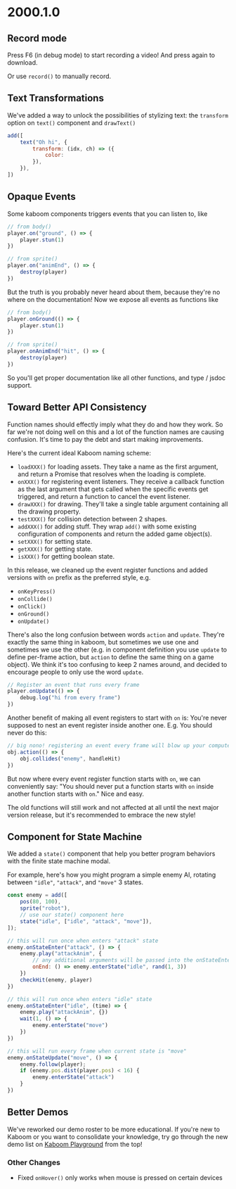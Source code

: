 # 2000.1.0

## Record mode

Press F6 (in debug mode) to start recording a video! And press again to download.

Or use `record()` to manually record.

## Text Transformations

We've added a way to unlock the possibilities of stylizing text: the `transform` option on `text()` component and `drawText()`

```js
add([
	text("Oh hi", {
		transform: (idx, ch) => ({
			color:
		}),
	}),
])
```

## Opaque Events

Some kaboom components triggers events that you can listen to, like

```js
// from body()
player.on("ground", () => {
	player.stun(1)
})

// from sprite()
player.on("animEnd", () => {
	destroy(player)
})
```

But the truth is you probably never heard about them, because they're no where on the documentation! Now we expose all events as functions like

```js
// from body()
player.onGround(() => {
	player.stun(1)
})

// from sprite()
player.onAnimEnd("hit", () => {
	destroy(player)
})
```

So you'll get proper documentation like all other functions, and type / jsdoc support.

## Toward Better API Consistency

Function names should effectly imply what they do and how they work. So far we're not doing well on this and a lot of the function names are causing confusion. It's time to pay the debt and start making improvements.

Here's the current ideal Kaboom naming scheme:

- `loadXXX()` for loading assets. They take a name as the first argument, and return a Promise that resolves when the loading is complete.
- `onXXX()` for registering event listeners. They receive a callback function as the last argument that gets called when the specific events get triggered, and return a function to cancel the event listener.
- `drawXXX()` for drawing. They'll take a single table argument containing all the drawing property.
- `testXXX()` for collision detection between 2 shapes.
- `addXXX()` for adding stuff. They wrap `add()` with some existing configuration of components and return the added game object(s).
- `setXXX()` for setting state.
- `getXXX()` for getting state.
- `isXXX()` for getting boolean state.

In this release, we cleaned up the event register functions and added versions with `on` prefix as the preferred style, e.g.

- `onKeyPress()`
- `onCollide()`
- `onClick()`
- `onGround()`
- `onUpdate()`

There's also the long confusion between words `action` and `update`. They're exactly the same thing in kaboom, but sometimes we use one and sometimes we use the other (e.g. in component definition you use `update` to define per-frame action, but `action` to define the same thing on a game object). We think it's too confusing to keep 2 names around, and decided to encourage people to only use the word `update`.

```js
// Register an event that runs every frame
player.onUpdate(() => {
	debug.log("hi from every frame")
})
```

Another benefit of making all event registers to start with `on` is: You're never supposed to nest an event register inside another one. E.g. You should never do this:

```js
// big nono! registering an event every frame will blow up your computer
obj.action(() => {
	obj.collides("enemy", handleHit)
})
```

But now where every event register function starts with `on`, we can conveniently say: "You should never put a function starts with `on` inside another function starts with `on`." Nice and easy.

The old functions will still work and not affected at all until the next major version release, but it's recommended to embrace the new style!

## Component for State Machine

We added a `state()` component that help you better program behaviors with the finite state machine modal.

For example, here's how you might program a simple enemy AI, rotating between `"idle"`, `"attack"`, and `"move"` 3 states.

```js
const enemy = add([
    pos(80, 100),
    sprite("robot"),
    // use our state() component here
    state("idle", ["idle", "attack", "move"]),
]);

// this will run once when enters "attack" state
enemy.onStateEnter("attack", () => {
    enemy.play("attackAnim", {
        // any additional arguments will be passed into the onStateEnter() callback
        onEnd: () => enemy.enterState("idle", rand(1, 3))
    })
    checkHit(enemy, player)
})

// this will run once when enters "idle" state
enemy.onStateEnter("idle", (time) => {
    enemy.play("attackAnim", {})
    wait(1, () => {
        enemy.enterState("move")
    })
})

// this will run every frame when current state is "move"
enemy.onStateUpdate("move", () => {
    enemy.follow(player);
    if (enemy.pos.dist(player.pos) < 16) {
        enemy.enterState("attack")
    }
})
```

## Better Demos

We've reworked our demo roster to be more educational. If you're new to Kaboom or you want to consolidate your knowledge, try go through the new demo list on [Kaboom Playground](https://kaboomjs.com/play) from the top!

### Other Changes

- Fixed `onHover()` only works when mouse is pressed on certain devices
